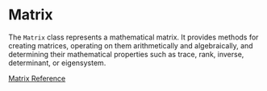 # Matrix

The `Matrix` class represents a mathematical matrix. It provides methods for
creating matrices, operating on them arithmetically and algebraically, and
determining their mathematical properties such as trace, rank, inverse,
determinant, or eigensystem.

[Matrix Reference](https://ruby-doc.org/stdlib-2.5.0/libdoc/matrix/rdoc/Matrix.html)